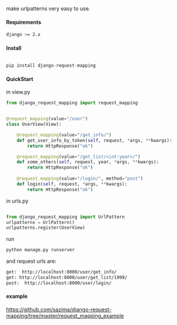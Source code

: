 make urlpatterns very easy to use.

#### Requirements
```bash
django >= 2.x
```

#### Install

```python

pip install django-request-mapping

```


#### QuickStart

in view.py
```python
from django_request_mapping import request_mapping


@request_mapping(value="/user")
class UserView(View):

    @request_mapping(value="/get_info/")
    def get_user_info_by_token(self, request, *args, **kwargs):
        return HttpResponse("ok")

    @request_mapping(value="/get_list/<int:year>/")
    def some_others(self, request, year, *args, **kwargs):
        return HttpResponse("ok")
        
    @request_mapping(value="/login/", method="post")
    def login(self, request, *args, **kwargs):
        return HttpResponse("ok")

```

in urls.py

```python

from django_request_mapping import UrlPattern
urlpatterns = UrlPattern()
urlpatterns.register(UserView)

```

run

```bash
python manage.py runserver
```

and request urls are:


```bash
get:  http://localhost:8000/user/get_info/
get: http://localhost:8000/user/get_list/1999/
post:  http://localhost:8000/user/login/
```


#### example

https://github.com/sazima/django-request-mapping/tree/master/request_mapping_example

